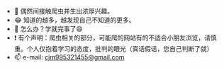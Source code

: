 - 👀 偶然间接触爬虫并生出浓厚兴趣。
- 😂 知道的越多，越发现自己不知道的更多。
- 🤔️ 怎么办？学就完事了😄
- ❗️ 有个声明：爬虫相关的部分，可能爬的网站有的不适合小朋友浏览，请慎重。个人仅抱着学习的态度，批判的眼光（真话假话，您自己判断了就）
- 📫 e-mail: cjm995321455@gmail.com

<!---
Achang0121/Achang0121 is a ✨ special ✨ repository because its `README.md` (this file) appears on your GitHub profile.
You can click the Preview link to take a look at your changes.
--->
